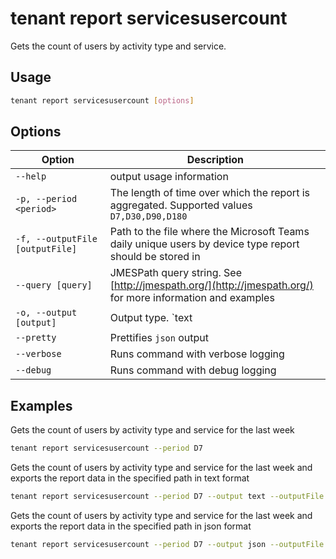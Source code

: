 # tenant report servicesusercount

Gets the count of users by activity type and service.

## Usage

```sh
tenant report servicesusercount [options]
```

## Options

Option|Description
------|-----------
`--help`|output usage information
`-p, --period <period>`|The length of time over which the report is aggregated. Supported values `D7,D30,D90,D180`
`-f, --outputFile [outputFile]`|Path to the file where the Microsoft Teams daily unique users by device type report should be stored in
`--query [query]`|JMESPath query string. See [http://jmespath.org/](http://jmespath.org/) for more information and examples
`-o, --output [output]`|Output type. `text|json`. Default `text`
`--pretty`|Prettifies `json` output
`--verbose`|Runs command with verbose logging
`--debug`|Runs command with debug logging

## Examples

Gets the count of users by activity type and service for the last week

```sh
tenant report servicesusercount --period D7
```

Gets the count of users by activity type and service for the last week and exports the report data in the specified path in text format

```sh
tenant report servicesusercount --period D7 --output text --outputFile "servicesusercount.txt"
```

Gets the count of users by activity type and service for the last week and exports the report data in the specified path in json format

```sh
tenant report servicesusercount --period D7 --output json --outputFile "servicesusercount.json"
```

